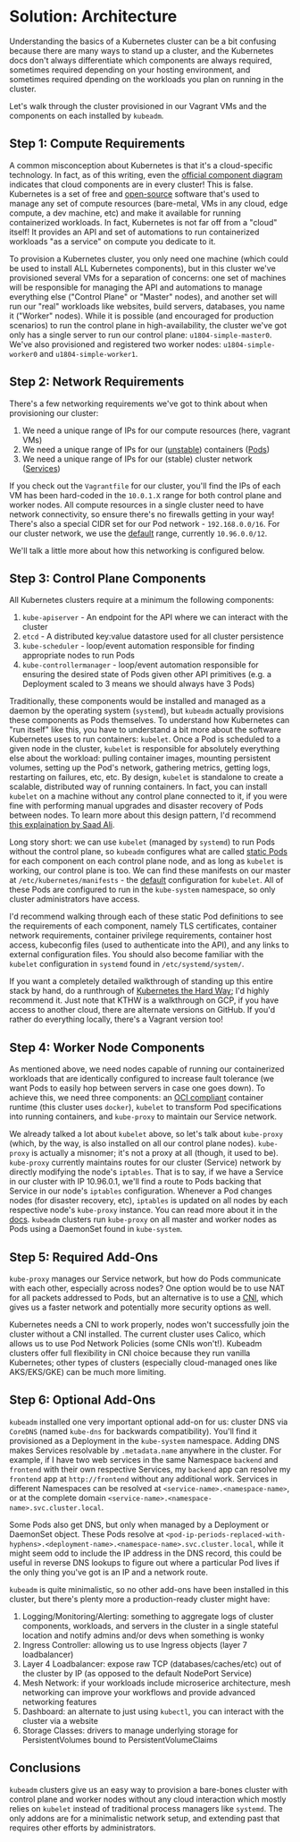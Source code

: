 # Solution: Architecture

Understanding the basics of a Kubernetes cluster can be a bit confusing because
there are many ways to stand up a cluster, and the Kubernetes docs don't always
differentiate which components are always required, sometimes required depending
on your hosting environment, and sometimes required dpending on the workloads
you plan on running in the cluster.

Let's walk through the cluster provisioned in our Vagrant VMs and the components
on each installed by `kubeadm`.

## Step 1: Compute Requirements

A common misconception about Kubernetes is that it's a cloud-specific technology.
In fact, as of this writing, even the [official component diagram](https://kubernetes.io/docs/concepts/overview/components/) indicates
that cloud components are in every cluster! This is false. Kubernetes is a set
of free and [open-source](https://github.com/kubernetes/kubernetes) software
that's used to manage any set of compute resources (bare-metal, VMs in any
cloud, edge compute, a dev machine, etc) and make it available for running
containerized workloads. In fact, Kubernetes is not far off from a "cloud"
itself! It provides an API and set of automations to run containerized
workloads "as a service" on compute you dedicate to it.

To provision a Kubernetes cluster, you only need one machine (which could be used to install
ALL Kubernetes components), but in this cluster we've provisioned several VMs
for a separation of concerns: one set of machines will be responsible for managing
the API and automations to manage everything else ("Control Plane" or "Master" nodes),
and another set will run our "real" workloads like websites, build servers, databases,
you name it ("Worker" nodes). While it is possible (and encouraged for production
scenarios) to run the control plane in high-availability, the cluster we've got
only has a single server to run our control plane: `u1804-simple-master0`. We've
also provisioned and registered two worker nodes: `u1804-simple-worker0` and
`u1804-simple-worker1`.

## Step 2: Network Requirements

There's a few networking requirements we've got to think about when provisioning
our cluster:

1. We need a unique range of IPs for our compute resources (here, vagrant VMs)
1. We need a unique range of IPs for our
   ([unstable](https://kubernetes.io/docs/concepts/services-networking/service/#motivation))
   containers
   ([Pods](https://kubernetes.io/docs/concepts/workloads/pods/))
1. We need a unique range of IPs for our (stable) cluster network
   ([Services](https://kubernetes.io/docs/concepts/services-networking/service/))

If you check out the `Vagrantfile` for our cluster, you'll find the IPs of each
VM has been hard-coded in the `10.0.1.X` range for both control plane and
worker nodes. All compute resources in a single cluster need to have network
connectivity, so ensure there's no firewalls getting in your way! There's
also a special CIDR set for our Pod network - `192.168.0.0/16`. For our cluster
network, we use the
[default](https://kubernetes.io/docs/reference/setup-tools/kubeadm/kubeadm-init/)
range, currently `10.96.0.0/12`.

We'll talk a little more about how this networking is configured below.

## Step 3: Control Plane Components

All Kubernetes clusters require at a minimum the following components:

1. `kube-apiserver` - An endpoint for the API where we can interact with the
   cluster
1. `etcd` - A distributed key:value datastore used for all cluster persistence 
1. `kube-scheduler` - loop/event automation responsible for finding appropriate
   nodes to run Pods
1. `kube-controllermanager` - loop/event automation responsible for ensuring
   the desired state of Pods given other API primitives (e.g. a Deployment
   scaled to 3 means we should always have 3 Pods)

Traditionally, these components would be installed and managed as a daemon by
the operating system (`systemd`), but `kubeadm` actually provisions these components
as Pods themselves. To understand how Kubernetes can "run itself" like this,
you have to understand a bit more about the software Kubernetes uses to run
containers: `kubelet`. Once a Pod is scheduled to a given node in the cluster,
`kubelet` is responsible for absolutely everything else about the workload:
pulling container images, mounting persistent volumes, setting up the Pod's
network, gathering metrics, getting logs, restarting on failures, etc, etc.
By design, `kubelet` is standalone to create a scalable, distributed way of
running containers. In fact, you can install `kubelet` on a machine without
any control plane connected to it, if you were fine with performing manual
upgrades and disaster recovery of Pods between nodes. To learn more about
this design pattern, I'd recommend
[this explaination by Saad Ali](https://www.youtube.com/watch?v=ZuIQurh_kDk).

Long story short: we can use `kubelet` (managed by `systemd`) to run Pods
without the control plane, so `kubeadm` configures what are called
[static Pods](https://kubernetes.io/docs/tasks/configure-pod-container/static-pod/)
for each component on each control plane node, and as long as `kubelet` is
working, our control plane is too. We can find these manifests on our master at
`/etc/kubernetes/manifests` - the
[default](https://kubernetes.io/docs/reference/command-line-tools-reference/kubelet/)
configuration for `kubelet`. All of these Pods are configured to run in the
`kube-system` namespace, so only cluster administrators have access.

I'd recommend walking through each of these static Pod definitions to see the
requirements of each component, namely TLS certificates, container network
requirements, container privilege requirements, container host access,
kubeconfig files (used to authenticate into the API), and any links to external
configuration files. You should also become familiar with the `kubelet`
configuration in `systemd` found in `/etc/systemd/system/`.

If you want a completely detailed walkthrough of standing up this entire stack
by hand, do a runthrough of
[Kubernetes the Hard Way](https://github.com/kelseyhightower/kubernetes-the-hard-way);
I'd highly recommend it. Just note that KTHW is a walkthrough on GCP, if you
have access to another cloud, there are alternate versions on GitHub. If you'd
rather do everything locally, there's a Vagrant version too!

## Step 4: Worker Node Components

As mentioned above, we need nodes capable of running our containerized workloads
that are identically configured to increase fault tolerance (we want Pods to
easily hop between servers in case one goes down). To achieve this, we need
three components: an [OCI compliant](https://opencontainers.org/) container
runtime (this cluster uses `docker`), `kubelet` to transform Pod specifications
into running containers, and `kube-proxy` to maintain our Service network.

We already talked a lot about `kubelet` above, so let's talk about `kube-proxy`
(which, by the way, is also installed on all our control plane nodes).
`kube-proxy` is actually a misnomer; it's not a proxy at all (though, it used
to be). `kube-proxy` currently maintains routes for our cluster (Service)
network by directly modifying the node's `iptables`. That is to say, if we
have a Service in our cluster with IP 10.96.0.1, we'll find a route to Pods
backing that Service in our node's `iptables` configuration. Whenever a Pod
changes nodes (for disaster recovery, etc), `iptables` is updated on all
nodes by each respective node's `kube-proxy` instance. You can read more
about it in the [docs](https://kubernetes.io/docs/reference/command-line-tools-reference/kube-proxy/).
`kubeadm` clusters run `kube-proxy` on all master and worker nodes as Pods
using a DaemonSet found in `kube-system`.

## Step 5: Required Add-Ons

`kube-proxy` manages our Service network, but how do Pods communicate with
each other, especially across nodes? One option would be to use NAT for
all packets addressed to Pods, but an alternative is to use a
[CNI](https://kubernetes.io/docs/setup/production-environment/tools/kubeadm/create-cluster-kubeadm/#pod-network),
which gives us a faster network and potentially more security options as well.

Kubernetes needs a CNI to work properly, nodes won't successfully join
the cluster without a CNI installed. The current cluster uses Calico,
which allows us to use Pod Network Policies (some CNIs won't!). Kubeadm
clusters offer full flexibility in CNI choice because they run vanilla
Kubernetes; other types of clusters (especially cloud-managed ones
like AKS/EKS/GKE) can be much more limiting.

## Step 6: Optional Add-Ons

`kubeadm` installed one very important optional add-on for us:
cluster DNS via `CoreDNS` (named `kube-dns` for backwards compatibility).
You'll find it provisioned as a Deployment in the `kube-system` namespace.
Adding DNS makes Services resolvable by `.metadata.name` anywhere in the
cluster. For example, if I have two web services in the same Namespace 
`backend` and `frontend` with their own respective Services, my `backend` app
can resolve my `frontend` app at `http://frontend` without any additional work.
Services in different Namespaces can be resolved at
`<service-name>.<namespace-name>`, or at the complete domain
`<service-name>.<namespace-name>.svc.cluster.local`.

Some Pods also get DNS, but only when managed by a Deployment or DaemonSet
object. These Pods resolve at
`<pod-ip-periods-replaced-with-hyphens>.<deployment-name>.<namespace-name>.svc.cluster.local`,
while it might seem odd to include the IP address in the DNS record, this could
be useful in reverse DNS lookups to figure out where a particular Pod lives if
the only thing you've got is an IP and a network route.

`kubeadm` is quite minimalistic, so no other add-ons have been installed in this
cluster, but there's plenty more a production-ready cluster might have:

1. Logging/Monitoring/Alerting: something to aggregate logs of cluster components,
   workloads, and servers in the cluster in a single stateful location and notify
   admins and/or devs when something is wonky
1. Ingress Controller: allowing us to use Ingress objects (layer 7 loadbalancer)
1. Layer 4 Loadbalancer: expose raw TCP (databases/caches/etc) out of the
   cluster by IP (as opposed to the default NodePort Service)
1. Mesh Network: if your workloads include microserice architecture, mesh networking
   can improve your workflows and provide advanced networking features
1. Dashboard: an alternate to just using `kubectl`, you can interact with
   the cluster via a website
1. Storage Classes: drivers to manage underlying storage for PersistentVolumes
   bound to PersistentVolumeClaims

## Conclusions

`kubeadm` clusters give us an easy way to provision a bare-bones cluster
with control plane and worker nodes without any cloud interaction which
mostly relies on `kubelet` instead of traditional process managers like
`systemd`. The only addons are for a minimalistic network setup, and
extending past that requires other efforts by administrators.
